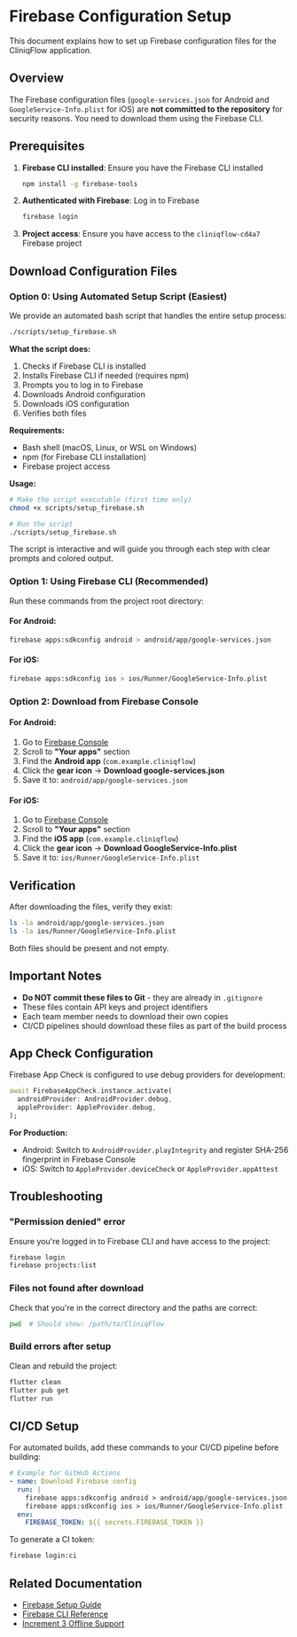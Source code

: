 # Firebase Configuration Setup

This document explains how to set up Firebase configuration files for the CliniqFlow application.

## Overview

The Firebase configuration files (`google-services.json` for Android and `GoogleService-Info.plist` for iOS) are **not committed to the repository** for security reasons. You need to download them using the Firebase CLI.

## Prerequisites

1. **Firebase CLI installed**: Ensure you have the Firebase CLI installed
   ```bash
   npm install -g firebase-tools
   ```

2. **Authenticated with Firebase**: Log in to Firebase
   ```bash
   firebase login
   ```

3. **Project access**: Ensure you have access to the `cliniqflow-cd4a7` Firebase project

## Download Configuration Files

### Option 0: Using Automated Setup Script (Easiest)

We provide an automated bash script that handles the entire setup process:

```bash
./scripts/setup_firebase.sh
```

**What the script does:**
1. Checks if Firebase CLI is installed
2. Installs Firebase CLI if needed (requires npm)
3. Prompts you to log in to Firebase
4. Downloads Android configuration
5. Downloads iOS configuration
6. Verifies both files

**Requirements:**
- Bash shell (macOS, Linux, or WSL on Windows)
- npm (for Firebase CLI installation)
- Firebase project access

**Usage:**
```bash
# Make the script executable (first time only)
chmod +x scripts/setup_firebase.sh

# Run the script
./scripts/setup_firebase.sh
```

The script is interactive and will guide you through each step with clear prompts and colored output.

### Option 1: Using Firebase CLI (Recommended)

Run these commands from the project root directory:

#### For Android:
```bash
firebase apps:sdkconfig android > android/app/google-services.json
```

#### For iOS:
```bash
firebase apps:sdkconfig ios > ios/Runner/GoogleService-Info.plist
```

### Option 2: Download from Firebase Console

#### For Android:
1. Go to [Firebase Console](https://console.firebase.google.com/project/cliniqflow-cd4a7/settings/general)
2. Scroll to **"Your apps"** section
3. Find the **Android app** (`com.example.cliniqflow`)
4. Click the **gear icon** → **Download google-services.json**
5. Save it to: `android/app/google-services.json`

#### For iOS:
1. Go to [Firebase Console](https://console.firebase.google.com/project/cliniqflow-cd4a7/settings/general)
2. Scroll to **"Your apps"** section
3. Find the **iOS app** (`com.example.cliniqflow`)
4. Click the **gear icon** → **Download GoogleService-Info.plist**
5. Save it to: `ios/Runner/GoogleService-Info.plist`

## Verification

After downloading the files, verify they exist:

```bash
ls -la android/app/google-services.json
ls -la ios/Runner/GoogleService-Info.plist
```

Both files should be present and not empty.

## Important Notes

- **Do NOT commit these files to Git** - they are already in `.gitignore`
- These files contain API keys and project identifiers
- Each team member needs to download their own copies
- CI/CD pipelines should download these files as part of the build process

## App Check Configuration

Firebase App Check is configured to use debug providers for development:

```dart
await FirebaseAppCheck.instance.activate(
  androidProvider: AndroidProvider.debug,
  appleProvider: AppleProvider.debug,
);
```

**For Production:**
- Android: Switch to `AndroidProvider.playIntegrity` and register SHA-256 fingerprint in Firebase Console
- iOS: Switch to `AppleProvider.deviceCheck` or `AppleProvider.appAttest`

## Troubleshooting

### "Permission denied" error
Ensure you're logged in to Firebase CLI and have access to the project:
```bash
firebase login
firebase projects:list
```

### Files not found after download
Check that you're in the correct directory and the paths are correct:
```bash
pwd  # Should show: /path/to/CliniqFlow
```

### Build errors after setup
Clean and rebuild the project:
```bash
flutter clean
flutter pub get
flutter run
```

## CI/CD Setup

For automated builds, add these commands to your CI/CD pipeline before building:

```yaml
# Example for GitHub Actions
- name: Download Firebase config
  run: |
    firebase apps:sdkconfig android > android/app/google-services.json
    firebase apps:sdkconfig ios > ios/Runner/GoogleService-Info.plist
  env:
    FIREBASE_TOKEN: ${{ secrets.FIREBASE_TOKEN }}
```

To generate a CI token:
```bash
firebase login:ci
```

## Related Documentation

- [Firebase Setup Guide](https://firebase.google.com/docs/flutter/setup)
- [Firebase CLI Reference](https://firebase.google.com/docs/cli)
- [Increment 3 Offline Support](./increment3_offline_support.md)
